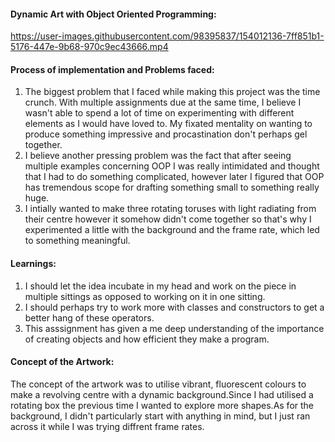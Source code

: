 #### Dynamic Art with Object Oriented Programming:


https://user-images.githubusercontent.com/98395837/154012136-7ff851b1-5176-447e-9b68-970c9ec43666.mp4


#### Process of implementation and Problems faced:
1. The biggest problem that I faced while making this project was the time crunch. With multiple assignments due at the same time, I believe I wasn't able to spend a lot of time on experimenting with different elements as I would have loved to. My fixated mentality on wanting to produce something impressive and procastination don't perhaps gel together.
2. I believe another pressing problem was the fact that after seeing multiple examples concerning OOP I was really intimidated and thought that I had to do something complicated, however later I figured that OOP has tremendous scope for drafting something small to something really huge.
3. I intially wanted to make three rotating toruses with  light radiating from their centre however it somehow didn't come together so that's why I experimented a little with the background and the frame rate, which led to something meaningful.

#### Learnings: 
1. I should let the idea incubate in my head and work on the piece in multiple sittings as opposed to working on it in one sitting.
2. I should perhaps try to work more with classes and constructors to get a better hang of these operators.
3. This asssignment has given a me deep understanding of the importance of creating objects and how efficient they make a program.

#### Concept of the Artwork: 
The concept of the artwork was to utilise vibrant, fluorescent colours to make a revolving centre with a dynamic background.Since I had utilised a rotating box the previous time I wanted to explore more shapes.As for the background, I didn't particularly start with anything in mind, but I just ran across it while I was trying diffrent frame rates.
